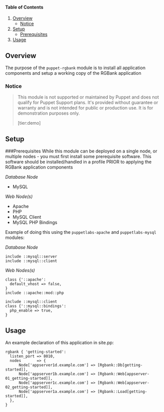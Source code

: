 #### Table of Contents

1. [Overview](#overview)
    * [Notice](#notice)
2. [Setup](#setup)
    * [Prerequisites](#prerequisites)
3. [Usage](#usage)

## Overview

The purpose of the `puppet-rgbank` module is to install all application components and setup a working copy of the RGBank application

### Notice

> This module is not supported or maintained by Puppet and does not qualify for Puppet Support plans. It's provided without guarantee or warranty and is not intended for public or production use. It is for demonstration purposes only.
>
> [tier:demo]

## Setup
###Prerequisites
While this module can be deployed on a single node, or multiple nodes - you must first install some prerequisite software.  This software should be installed/handled in a profile PRIOR to applying the RGBank application components

_Database Node_
  - MySQL

_Web Node(s)_
  - Apache
  - PHP
  - MySQL Client
  - MySQL PHP Bindings

Example of doing this using the `puppetlabs-apache` and `puppetlabs-mysql` modules:

_Database Node_
```puppet
include ::mysql::server
include ::mysql::client
```

_Web Nodes(s)_
```puppet
class {'::apache':
  default_vhost => false,
}
include ::apache::mod::php

include ::mysql::client
class {'::mysql::bindings':
  php_enable => true,
}
```

## Usage
An example declaration of this application in site.pp:

```puppet
rgbank { 'getting-started':
  listen_port => 8010,
  nodes       => {
      Node['appserver1d.example.com'] => [Rgbank::Db[getting-started]],
      Node['appserver1b.example.com'] => [Rgbank::Web[appserver-01_getting-started]],
      Node['appserver1c.example.com'] => [Rgbank::Web[appserver-02_getting-started]],
      Node['appserver1a.example.com'] => [Rgbank::Load[getting-started]],
  },
}
```
